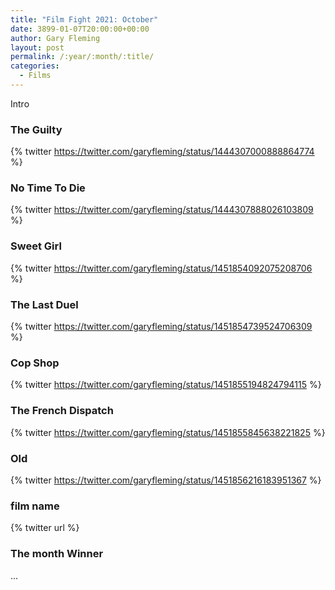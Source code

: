 ```yaml
---
title: "Film Fight 2021: October"
date: 3899-01-07T20:00:00+00:00
author: Gary Fleming
layout: post
permalink: /:year/:month/:title/
categories:
  - Films
---
```


Intro

### The Guilty

{% twitter https://twitter.com/garyfleming/status/1444307000888864774 %}

### No Time To Die

{% twitter https://twitter.com/garyfleming/status/1444307888026103809 %}

### Sweet Girl

{% twitter https://twitter.com/garyfleming/status/1451854092075208706 %}

### The Last Duel

{% twitter https://twitter.com/garyfleming/status/1451854739524706309 %}

### Cop Shop

{% twitter https://twitter.com/garyfleming/status/1451855194824794115 %}

### The French Dispatch

{% twitter https://twitter.com/garyfleming/status/1451855845638221825 %}

### Old

{% twitter https://twitter.com/garyfleming/status/1451856216183951367 %}


### film name

{% twitter url %}

### The month Winner

...
